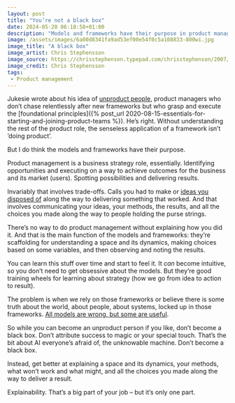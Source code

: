 ```yaml
---
layout: post
title: "You’re not a black box"
date: 2024-05-20 06:18:58+01:00
description: "Models and frameworks have their purpose in product management, but they’re not the be all and end all."
image: /assets/images/6a00d8341fa9ad53ef00e54f0c5a108833-800wi.jpg
image_title: "A black box"
image_artist: Chris Stephensson
image_source: https://chrisstephenson.typepad.com/chrisstephenson/2007/04/the_black_box_f.html
image_credit: Chris Stephensson
tags:
 - Product management
---
```


Jukesie wrote about his idea of [unproduct people](https://digitalbydefault.com/2024/05/19/the-unproduct-person/), product managers who don’t chase relentlessly after new frameworks but who grasp and execute the [foundational principles]({% post_url 2020-08-15-essentials-for-starting-and-joining-product-teams %}). He’s right. Without understanding the rest of the product role, the senseless application of a framework isn’t ’doing product’.

But I do think the models and frameworks have their purpose.

Product management is a business strategy role, essentially. Identifying opportunities and executing on a way to achieve outcomes for the business and its market (users). Spotting possibilities and delivering results. 

Invariably that involves trade-offs. Calls you had to make or [ideas you disposed of](https://www.leaningforward.com/blog/2024/05/a-plea-for-product-craft-shout-about-your-negative-space/?utm_source=rss&utm_medium=rss&utm_campaign=a-plea-for-product-craft-shout-about-your-negative-space) along the way to delivering something that worked. And that involves communicating your ideas, your methods, the results, and all the choices you made along the way to people holding the purse strings. 

There’s no way to do product management without explaining how you did it. And that is the main function of the models and frameworks: they’re scaffolding for understanding a space and its dynamics, making choices based on some variables, and then observing and noting the results. 

You can learn this stuff over time and start to feel it. It _can_ become intuitive, so you don’t need to get obsessive about the models. But they’re good training wheels for learning about strategy (how we go from idea to action to result). 

The problem is when we rely on those frameworks or believe there is some truth about the world, about people, about systems, locked up in those frameworks. [All models are wrong, but some are useful](https://en.wikipedia.org/wiki/All_models_are_wrong).

So while you can become an unproduct person if you like, don’t become a black box. Don’t attribute success to magic or your special touch. That’s the bit about AI everyone’s afraid of, the unknowable machine. Don’t become a black box.

Instead, get better at explaining a space and its dynamics, your methods, what won’t work and what might, and all the choices you made along the way to deliver a result. 

Explainability. That’s a big part of your job – but it’s only one part.